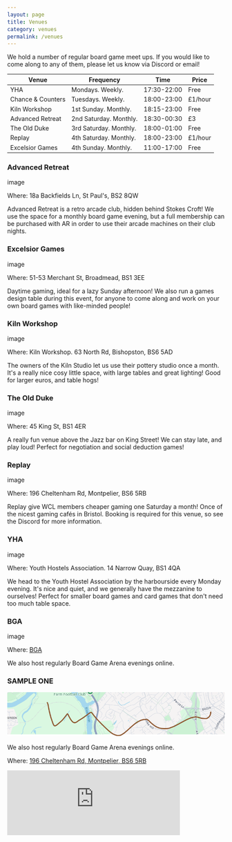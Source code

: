 ```yaml
---
layout: page
title: Venues
category: venues
permalink: /venues
---
```


We hold a number of regular board game meet ups. If you would like to come along to any of them, please let us know via Discord or email!

Venue            |  Frequency              |  Time          |  Price
---------------  |---------------------    |----------------|--------
YHA              |  Mondays. Weekly.        |  17:30-22:00   |  Free
Chance & Counters | Tuesdays. Weekly.       |  18:00-23:00   | £1/hour
Kiln Workshop    |  1st Sunday. Monthly.    |  18:15-23:00   | Free
Advanced Retreat  | 2nd Saturday. Monthly. |  18:30-00:30    |£3
The Old Duke     |  3rd Saturday. Monthly. | 18:00-01:00     | Free
Replay            | 4th Saturday. Monthly.   |  18:00-23:00   | £1/hour
Excelsior Games | 4th Sunday. Monthly.       | 11:00-17:00   | Free


### __Advanced Retreat__

  image

Where: 18a Backfields Ln, St Paul's, BS2 8QW

Advanced Retreat is a retro arcade club, hidden behind Stokes Croft! We use the space for a monthly board game evening, but a full membership can be purchased with AR in order to use their arcade machines on their club nights.


### __Excelsior Games__

  image

Where: 51-53 Merchant St, Broadmead, BS1 3EE

Daytime gaming, ideal for a lazy Sunday afternoon! We also run a games design table during this event, for anyone to come along and work on your own board games with like-minded people!


### __Kiln Workshop__

  image

Where: Kiln Workshop. 63 North Rd, Bishopston, BS6 5AD

The owners of the Kiln Studio let us use their pottery studio once a month. It's a really nice cosy little space, with large tables and great lighting! Good for larger euros, and table hogs!


### __The Old Duke__

  image

Where: 45 King St, BS1 4ER

A really fun venue above the Jazz bar on King Street! We can stay late, and play loud! Perfect for negotiation and social deduction games!


### __Replay__

  image

Where: 196 Cheltenham Rd, Montpelier, BS6 5RB

Replay give WCL members cheaper gaming one Saturday a month! Once of the nicest gaming cafés in Bristol. Booking is required for this venue, so see the Discord for more information.


### __YHA__

  image

Where: Youth Hostels Association. 14 Narrow Quay, BS1 4QA

We head to the Youth Hostel Association by the harbourside every Monday evening.
It's nice and quiet, and we generally have the mezzanine to ourselves!
Perfect for smaller board games and card games that don't need too much table space.


### __BGA__

image

Where: [BGA](https://boardgamearena.com/welcome)

We also host regularly Board Game Arena evenings online.

### __SAMPLE ONE__

![sample-one](../assets/img/sample-one.png)

We also host regularly Board Game Arena evenings online.

Where: [196 Cheltenham Rd, Montpelier, BS6 5RB](https://maps.app.goo.gl/cJKPHamb9EqFut2q8)

<iframe src="https://www.google.com/maps/embed?pb=!1m18!1m12!1m3!1d19876.033125657275!2d-2.6573181152343897!3d51.485615484021054!2m3!1f0!2f0!3f0!3m2!1i1024!2i768!4f13.1!3m3!1m2!1s0x48718d87f3c2c861%3A0x3ea2cf3e3a2630f7!2sBristol%20City%20Council%20-%20Adult%20Learning!5e0!3m2!1sen!2suk!4v1738425738084!5m2!1sen!2suk" width="400" height="" style="border:0;" allowfullscreen="" loading="lazy" referrerpolicy="no-referrer-when-downgrade"></iframe>
